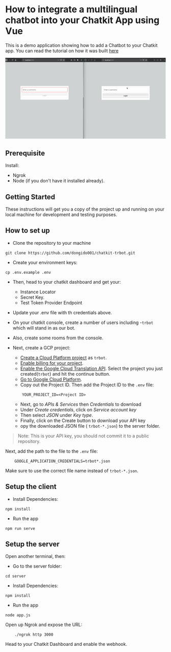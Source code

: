 # How to integrate a multilingual chatbot into your Chatkit App using Vue

This is a demo application showing how to add a Chatbot to your Chatkit app. You can read the tutorial on how it was built [here](https://pusher.com/tutorials/multilingual-chatbot-vue])

![Sample working example](./screenshots/trbot.gif)

## Prerequisite
 
Install:
- Ngrok
- Node (if you don't have it installed already).

 
## Getting Started

These instructions will get you a copy of the project up and running on your local machine for development and testing purposes.

## How to set up

- Clone the repository to your machine
```
git clone https://github.com/dongido001/chatkit-trbot.git
```

- Create your environment keys:

```
cp .env.example .env

```

- Then, head to your chatkit dashboard and get your:
    - Instance Locator 
    - Secret Key.
    - Test Token Provider Endpoint

- Update your .env file with th credentials above.
- On your chatkit console, create a number of users including -`trbot` which will stand in as our bot.
- Also, create some rooms from the console.
- Next, create a GCP project:
    - [Create a Cloud Platform project](https://console.cloud.google.com/project) as `trbot`.
    - [Enable billing for your project](https://support.google.com/cloud/answer/6293499#enable-billing).
    - [Enable the Google Cloud Translation API](https://console.cloud.google.com/flows/enableapi?apiid=translate.googleapis.com). Select the project you just created(`trbot`) and hit the continue button.
    - [Go to Google Cloud Platform](https://console.cloud.google.com/home/dashboard). 
    - Copy out the Project ID. Then add the Project ID to the `.env` file:
    ```
        YOUR_PROJECT_ID=<Project ID>
    ```

    - Next, go to *APIs & Services* then *Credentials* to download 
    - Under *Create credentials*, click on *Service account key*
    - Then select *JSON* under *Key type*.
    - Finally, click on the Create button to download your API key
    - opy the downloaded JSON file ( `trbot-*.json`) to the server folder.


> Note: This is your API key, you should not commit it to a public repository.

Next, add the path to the file to the `.env` file:

```
    GOOGLE_APPLICATION_CREDENTIALS=trbot*.json
```

Make sure to use the correct file name instead of `trbot-*.json`.

## Setup the client

- Install Dependencies:
```
npm install
```

- Run the app

```
npm run serve
```


## Setup the server

Open another terminal, then:

- Go to the server folder:

```
cd server
```

- Install Dependencies:
```
npm install
```

- Run the app

```
node app.js
```

Open up Ngrok and expose the URL:


```
    ./ngrok http 3000
```

Head to your Chatkit Dashboard and enable the webhook.
